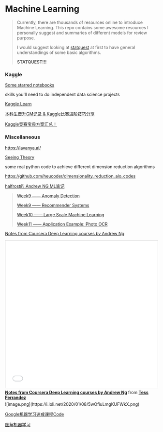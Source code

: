 # Machine Learning

> Currently, there are thousands of resources online to introduce Machine Learning. This repo contains some awesome resources I personally suggest and summaries of different models for review purpose.
>
> I would suggest looking at [statquest](https://statquest.org/video-index/) at first to have general understandings of some basic algorithms.
>
> **STATQUEST!!!**





### Kaggle



[Some starred notebooks](https://www.kaggle.com/notebooks?sortBy=dateRun&group=profile&pageSize=20)



skills you'll need to do independent data science projects

[Kaggle Learn](https://www.kaggle.com/learn/overview)



[本科生晋升GM记录 & Kaggle比赛进阶技巧分享](https://mp.weixin.qq.com/s?__biz=MzIyNjM2MzQyNg==&mid=2247487590&idx=1&sn=ae9ebf3f718690240259daed54a4084e&chksm=e870c12bdf07483dc053f656ac01612db7c441b821cdff984c66b15bde23bd9a9305de14c30e&mpshare=1&scene=1&srcid=&sharer_sharetime=1575125847729&sharer_shareid=54d7b6bf73b347d381a7bff3f78b99d1&key=de32ce037b85eff0c7121abc155c64f041fff038718ea39c0d24512ad7703e1ffa07c5d8b2d7237faa907d0d22ffbb903a933c027fead6db0b73c6bde6704aaad223e99d54330ce04b3b3f55b089b7a0&ascene=1&uin=NzA3NTE3MTMz&devicetype=Windows+10&version=62070158&lang=en&pass_ticket=%2BmIfHViH%2B%2FpCIVsCC2vbH78SdAZ%2BOqB2BifvUTZaQ4xrhrTxgR1IpaFkFbylBEwk)



[Kaggle竞赛宝典方案汇总！](https://mp.weixin.qq.com/s?__biz=MzIyNjM2MzQyNg==&mid=2247487863&idx=1&sn=bd479caf0feaca452e65b0da50c32d33&chksm=e870c03adf07492c21ac3e9072eda4e9446dd473b421583f00b9e638afafcb87237a12846a40&mpshare=1&scene=1&srcid=&sharer_sharetime=1576339122943&sharer_shareid=54d7b6bf73b347d381a7bff3f78b99d1&key=b572ae670c77797d7923c11b5149181658a309ad3b8b574fa2003ffa151ac06f8426677e83ed063be010dd60dbc73b4d6bbd772d8b50f9b17a82214626f5192680b3d8a672709b3342342a67d533d936&ascene=1&uin=NzA3NTE3MTMz&devicetype=Windows+10&version=62070158&lang=en&exportkey=A0kdpkaj6IY9dwGnqyI1808%3D&pass_ticket=mXiZPxVUTeF0VnnJb4AHwEvTWSaICckEJohlaC3yc%2FP8iL5qOjrYRgxs%2FybtxOwq)





### Miscellaneous



https://lavanya.ai/





[Seeing Theory](https://seeing-theory.brown.edu/)



some real python code to achieve different dimension reduction algorithms

https://github.com/heucoder/dimensionality_reduction_alo_codes







[halfrost的 Andrew NG ML笔记](https://github.com/halfrost/Halfrost-Field/tree/master/contents/Machine_Learning)

> [Week9 —— Anomaly Detection](https://github.com/halfrost/Halfrost-Field/blob/master/contents/Machine_Learning/Anomaly_Detection.ipynb)
>
> [Week9 —— Recommender Systems](https://github.com/halfrost/Halfrost-Field/blob/master/contents/Machine_Learning/Recommender_Systems.ipynb)
>
> [Week10 —— Large Scale Machine Learning](https://github.com/halfrost/Halfrost-Field/blob/master/contents/Machine_Learning/Large_Scale_Machine_Learning.ipynb)
>
> [Week11 —— Application Example: Photo OCR](https://github.com/halfrost/Halfrost-Field/blob/master/contents/Machine_Learning/Application_Photo_OCR.ipynb)



[Notes from Coursera Deep Learning courses by Andrew Ng](https://www.slideshare.net/TessFerrandez/notes-from-coursera-deep-learning-courses-by-andrew-ng?from_action=save)

<iframe src="//www.slideshare.net/slideshow/embed_code/key/LVScfv9qw9pv0b" width="595" height="485" frameborder="0" marginwidth="0" marginheight="0" scrolling="no" style="border:1px solid #CCC; border-width:1px; margin-bottom:5px; max-width: 100%;" allowfullscreen> </iframe> <div style="margin-bottom:5px"> <strong> <a href="//www.slideshare.net/TessFerrandez/notes-from-coursera-deep-learning-courses-by-andrew-ng" title="Notes from Coursera Deep Learning courses by Andrew Ng" target="_blank">Notes from Coursera Deep Learning courses by Andrew Ng</a> </strong> from <strong><a href="https://www.slideshare.net/TessFerrandez" target="_blank">Tess Ferrandez</a></strong> </div>
![image.png](https://i.loli.net/2020/01/08/5wOfiuLmgKUFWkX.png)



[Google机器学习速成课程Code](https://github.com/yuanxiaosc/Google-Machine-learning-crash-course/tree/master/Google%E6%9C%BA%E5%99%A8%E5%AD%A6%E4%B9%A0%E9%80%9F%E6%88%90%E8%AF%BE%E7%A8%8BCode)



[图解机器学习](https://my.oschina.net/taogang/blog/1544709)















